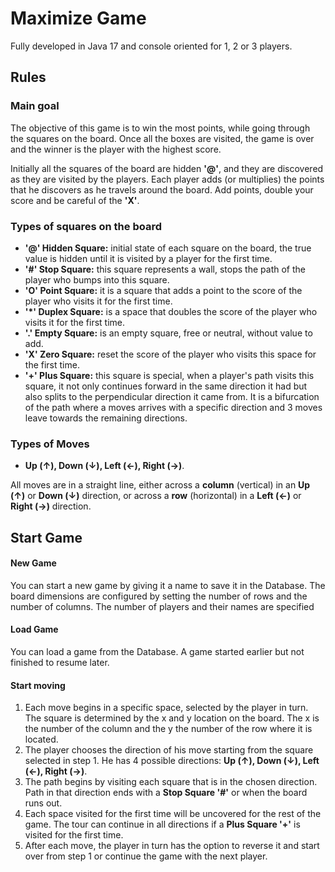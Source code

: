 # Maximize Game
Fully developed in Java 17 and console oriented for 1, 2 or 3 players.

## Rules

### Main goal

The objective of this game is to win the most points, while going through the squares on the board. Once all the boxes are visited, the game is over and the winner is the player with the highest score.

Initially all the squares of the board are hidden **'@'**, and they are discovered as they are visited by the players. Each player adds (or multiplies) the points that he discovers as he travels around the board. Add points, double your score and be careful of the **'X'**.

### Types of squares on the board

- **'@' Hidden Square:** initial state of each square on the board, the true value is hidden until it is visited by a player for the first time.
- **'#' Stop Square:** this square represents a wall, stops the path of the player who bumps into this square.
- **'O' Point Square:** it is a square that adds a point to the score of the player who visits it for the first time.
- **'*' Duplex Square:** is a space that doubles the score of the player who visits it for the first time.
- **'.' Empty Square:** is an empty square, free or neutral, without value to add.
- **'X' Zero Square:** reset the score of the player who visits this space for the first time.
- **'+' Plus Square:** this square is special, when a player's path visits this square, it not only continues forward in the same direction it had but also splits to the perpendicular direction it came from. It is a bifurcation of the path where a moves arrives with a specific direction and 3 moves leave towards the remaining directions.

### Types of Moves

- **Up (&uarr;), Down (&darr;), Left (&larr;), Right (&rarr;)**.

All moves are in a straight line, either across a **column** (vertical) in an **Up (&uarr;)** or **Down (&darr;)** direction, or across a **row** (horizontal) in a **Left (&larr;)** or **Right (&rarr;)** direction. 

## Start Game

#### New Game
You can start a new game by giving it a name to save it in the Database. The board dimensions are configured by setting the number of rows and the number of columns. The number of players and their names are specified

#### Load Game
You can load a game from the Database. A game started earlier but not finished to resume later.

#### Start moving

1. Each move begins in a specific space, selected by the player in turn. The square is determined by the x and y location on the board. The x is the number of the column and the y the number of the row where it is located.
2. The player chooses the direction of his move starting from the square selected in step 1. He has 4 possible directions: **Up (&uarr;), Down (&darr;), Left (&larr;), Right (&rarr;)**.
3. The path begins by visiting each square that is in the chosen direction. Path in that direction ends with a **Stop Square '#'** or when the board runs out.
4. Each space visited for the first time will be uncovered for the rest of the game. The tour can continue in all directions if a **Plus Square '+'** is visited for the first time. 
5. After each move, the player in turn has the option to reverse it and start over from step 1 or continue the game with the next player.



